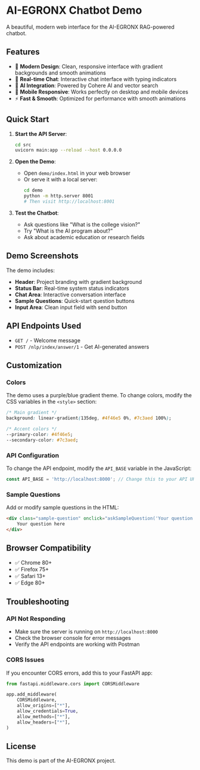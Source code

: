 # AI-EGRONX Chatbot Demo

A beautiful, modern web interface for the AI-EGRONX RAG-powered chatbot.

## Features

- 🎨 **Modern Design**: Clean, responsive interface with gradient backgrounds and smooth animations
- 💬 **Real-time Chat**: Interactive chat interface with typing indicators
- 🤖 **AI Integration**: Powered by Cohere AI and vector search
- 📱 **Mobile Responsive**: Works perfectly on desktop and mobile devices
- ⚡ **Fast & Smooth**: Optimized for performance with smooth animations

## Quick Start

1. **Start the API Server**:
   ```bash
   cd src
   uvicorn main:app --reload --host 0.0.0.0
   ```

2. **Open the Demo**:
   - Open `demo/index.html` in your web browser
   - Or serve it with a local server:
     ```bash
     cd demo
     python -m http.server 8001
     # Then visit http://localhost:8001
     ```

3. **Test the Chatbot**:
   - Ask questions like "What is the college vision?"
   - Try "What is the AI program about?"
   - Ask about academic education or research fields

## Demo Screenshots

The demo includes:
- **Header**: Project branding with gradient background
- **Status Bar**: Real-time system status indicators
- **Chat Area**: Interactive conversation interface
- **Sample Questions**: Quick-start question buttons
- **Input Area**: Clean input field with send button

## API Endpoints Used

- `GET /` - Welcome message
- `POST /nlp/index/answer/1` - Get AI-generated answers

## Customization

### Colors
The demo uses a purple/blue gradient theme. To change colors, modify the CSS variables in the `<style>` section:

```css
/* Main gradient */
background: linear-gradient(135deg, #4f46e5 0%, #7c3aed 100%);

/* Accent colors */
--primary-color: #4f46e5;
--secondary-color: #7c3aed;
```

### API Configuration
To change the API endpoint, modify the `API_BASE` variable in the JavaScript:

```javascript
const API_BASE = 'http://localhost:8000'; // Change this to your API URL
```

### Sample Questions
Add or modify sample questions in the HTML:

```html
<div class="sample-question" onclick="askSampleQuestion('Your question here')">
    Your question here
</div>
```

## Browser Compatibility

- ✅ Chrome 80+
- ✅ Firefox 75+
- ✅ Safari 13+
- ✅ Edge 80+

## Troubleshooting

### API Not Responding
- Make sure the server is running on `http://localhost:8000`
- Check the browser console for error messages
- Verify the API endpoints are working with Postman

### CORS Issues
If you encounter CORS errors, add this to your FastAPI app:

```python
from fastapi.middleware.cors import CORSMiddleware

app.add_middleware(
    CORSMiddleware,
    allow_origins=["*"],
    allow_credentials=True,
    allow_methods=["*"],
    allow_headers=["*"],
)
```

## License

This demo is part of the AI-EGRONX project.
